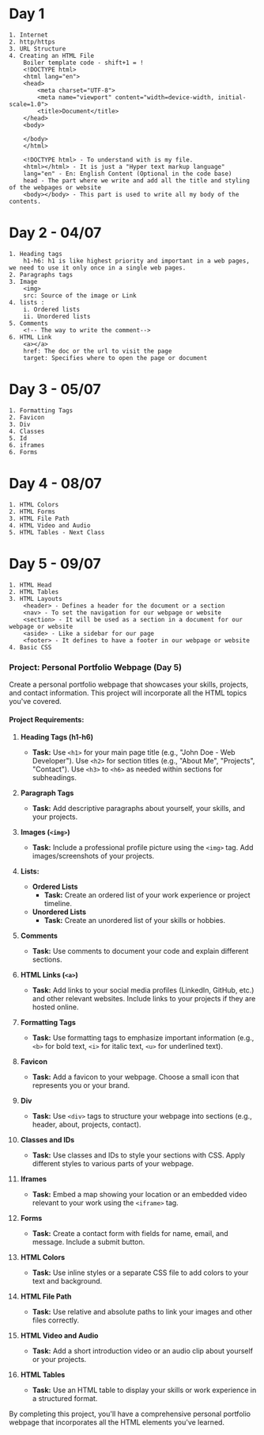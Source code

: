 # Day 1
    1. Internet
    2. http/https
    3. URL Structure
    4. Creating an HTML File
        Boiler template code - shift+1 = !
        <!DOCTYPE html>
        <html lang="en">
        <head>
            <meta charset="UTF-8">
            <meta name="viewport" content="width=device-width, initial-scale=1.0">
            <title>Document</title>
        </head>
        <body>
            
        </body>
        </html>

        <!DOCTYPE html> - To understand with is my file.
        <html></html> - It is just a "Hyper text markup language" 
        lang="en" - En: English Content (Optional in the code base)
        head - The part where we write and add all the title and styling of the webpages or website
        <body></body> - This part is used to write all my body of the contents.


# Day 2 - 04/07
    1. Heading tags 
        h1-h6: h1 is like highest priority and important in a web pages, we need to use it only once in a single web pages.
    2. Paragraphs tags
    3. Image
        <img>
        src: Source of the image or Link
    4. lists :
        i. Ordered lists
        ii. Unordered lists
    5. Comments
        <!-- The way to write the comment-->
    6. HTML Link
        <a></a>
        href: The doc or the url to visit the page
        target: Specifies where to open the page or document

# Day 3 - 05/07
    1. Formatting Tags
    2. Favicon
    3. Div
    4. Classes
    5. Id
    6. iframes
    6. Forms

# Day 4 - 08/07
    1. HTML Colors
    2. HTML Forms
    3. HTML File Path
    4. HTML Video and Audio
    5. HTML Tables - Next Class

# Day 5 - 09/07
    1. HTML Head
    2. HTML Tables
    3. HTML Layouts
        <header> - Defines a header for the document or a section
        <nav> - To set the navigation for our webpage or website
        <section> - It will be used as a section in a document for our webpage or website
        <aside> - Like a sidebar for our page
        <footer> - It defines to have a footer in our webpage or website
    4. Basic CSS


### Project: Personal Portfolio Webpage (Day 5)

Create a personal portfolio webpage that showcases your skills, projects, and contact information. This project will incorporate all the HTML topics you've covered.

#### Project Requirements:

1. **Heading Tags (h1-h6)**
   - **Task:** Use `<h1>` for your main page title (e.g., "John Doe - Web Developer"). Use `<h2>` for section titles (e.g., "About Me", "Projects", "Contact"). Use `<h3>` to `<h6>` as needed within sections for subheadings.

2. **Paragraph Tags**
   - **Task:** Add descriptive paragraphs about yourself, your skills, and your projects.

3. **Images (`<img>`)**
   - **Task:** Include a professional profile picture using the `<img>` tag. Add images/screenshots of your projects.

4. **Lists:**
   - **Ordered Lists**
     - **Task:** Create an ordered list of your work experience or project timeline.
   - **Unordered Lists**
     - **Task:** Create an unordered list of your skills or hobbies.

5. **Comments**
   - **Task:** Use comments to document your code and explain different sections.

6. **HTML Links (`<a>`)**
   - **Task:** Add links to your social media profiles (LinkedIn, GitHub, etc.) and other relevant websites. Include links to your projects if they are hosted online.

7. **Formatting Tags**
   - **Task:** Use formatting tags to emphasize important information (e.g., `<b>` for bold text, `<i>` for italic text, `<u>` for underlined text).

8. **Favicon**
   - **Task:** Add a favicon to your webpage. Choose a small icon that represents you or your brand.

9. **Div**
   - **Task:** Use `<div>` tags to structure your webpage into sections (e.g., header, about, projects, contact).

10. **Classes and IDs**
    - **Task:** Use classes and IDs to style your sections with CSS. Apply different styles to various parts of your webpage.

11. **Iframes**
    - **Task:** Embed a map showing your location or an embedded video relevant to your work using the `<iframe>` tag.

12. **Forms**
    - **Task:** Create a contact form with fields for name, email, and message. Include a submit button.

13. **HTML Colors**
    - **Task:** Use inline styles or a separate CSS file to add colors to your text and background.

14. **HTML File Path**
    - **Task:** Use relative and absolute paths to link your images and other files correctly.

15. **HTML Video and Audio**
    - **Task:** Add a short introduction video or an audio clip about yourself or your projects.

16. **HTML Tables**
    - **Task:** Use an HTML table to display your skills or work experience in a structured format.

By completing this project, you'll have a comprehensive personal portfolio webpage that incorporates all the HTML elements you've learned.